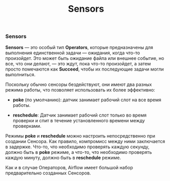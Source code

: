 <h1 align="center">Sensors</h1>

<br>

### Sensors

**Sensors** — это особый тип **Operators**, которые предназначены для выполнения единственной задачи — ожидания, когда что-то произойдет. Это может быть ожидание файла или внешнее событие, но все, что они делают, — это ждут, пока что-то произойдет, а затем просто помечаются как **Succeed**, чтобы их последующие задачи могли выполниться.

Поскольку обычно сенсоры бездействуют, они имеют два разных режима работы, что позволяет использовать их более эффективно:

- **poke** (по умолчанию): датчик занимает рабочий слот на все время работы.

- **reschedule**: Датчик занимает рабочий слот только во время проверки и спит в течение установленного времени между проверками.


Режимы **poke** и **reschedule** можно настроить непосредственно при создании Сенсора. Как правило, компромисс между ними заключается в задержке. Что-то, что необходимо проверять каждую секунду, должно быть в **poke** режиме, а что-то, что необходимо проверять каждую минуту, должно быть в **reschedule** режиме.

Как и в случае Операторов, Airflow имеет большой набор предварительно созданных Сенсоров.
